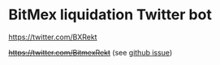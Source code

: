 BitMex liquidation Twitter bot
=================================

https://twitter.com/BXRekt

~~https://twitter.com/BitmexRekt~~ (see [github issue](https://github.com/LittleLightLittleFire/REKT/issues/7))
